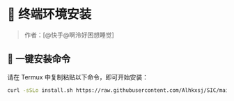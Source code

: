 # 🌸 终端环境安装

> 作者：[@快手@啊泠好困想睡觉]

## 🚀 一键安装命令

请在 Termux 中复制粘贴以下命令，即可开始安装：

```bash
curl -sSLo install.sh https://raw.githubusercontent.com/Alhkxsj/SIC/main/install.sh && bash install.sh
